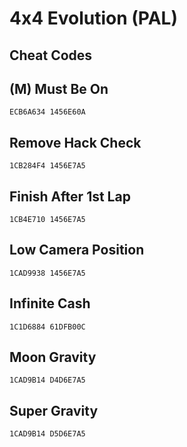 # 4x4 Evolution (PAL)

## Cheat Codes

## (M) Must Be On

```
ECB6A634 1456E60A

```

## Remove Hack Check

```
1CB284F4 1456E7A5

```

## Finish After 1st Lap

```
1CB4E710 1456E7A5

```

## Low Camera Position

```
1CAD9938 1456E7A5

```

## Infinite Cash

```
1C1D6884 61DFB00C

```

## Moon Gravity

```
1CAD9B14 D4D6E7A5

```

## Super Gravity

```
1CAD9B14 D5D6E7A5

```

